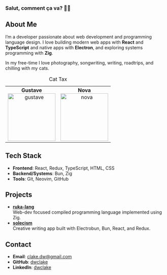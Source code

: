 ### Salut, comment ça va? 🙋‍♂️

## About Me

I’m a developer passionate about web development and programming language design. I love building modern web apps with **React** and **TypeScript** and native apps with **Electron**, and exploring systems programming with **Zig**.

In my free-time I love photography, songwriting, writing, roadtrips, and chilling with my cats.

<table>
  <caption align="center">Cat Tax</caption>
  <tr>
    <td align="center">
      <strong>Gustave</strong><br>
      <img src="./images/gustave.png" alt="gustave" width="150" height="150"/>
    </td>
    <td align="center">
      <strong>Nova</strong><br>
      <img src="./images/nova.png" alt="nova" width="150" height="150"/>
    </td>
  </tr>
</table>

## Tech Stack

- **Frontend**: React, Redux, TypeScript, HTML, CSS
- **Backend/Systems**: Bun, Zig
- **Tools**: Git, Neovim, GitHub

## Projects

- **[ruka-lang](https://github.com/ruka-lang)**  
  Web-dev focused compiled programming language implemented using Zig.
- **[solecism](https://github.com/dwclake/solecism.app)**  
  Creative writing app built with Electrobun, Bun, React, and Redux.

## Contact

- **Email**: clake.dw@gmail.com
- **GitHub**: [dwclake](https://github.com/dwclake)
- **LinkedIn**: [dwclake](https://www.linkedin.com/in/dwclake/)
